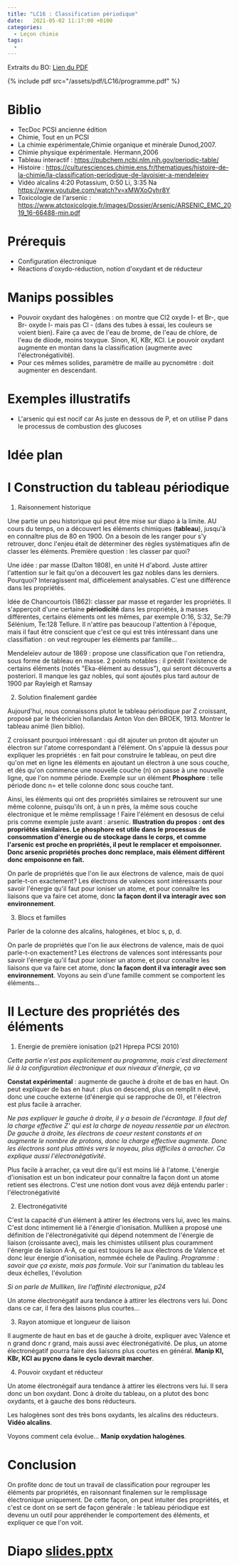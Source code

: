 ```yaml
---
title: "LC16 : Classification périodique"
date:   2021-05-02 11:17:00 +0100
categories:
  - Leçon chimie
tags:
  - 
---
```

Extraits du BO: [Lien du PDF](/assets/pdf/LC16/programme.pdf)

{% include pdf src="/assets/pdf/LC16/programme.pdf" %}

# Biblio 
- TecDoc PCSI ancienne édition
- Chimie, Tout en un PCSI
- La chimie expérimentale,Chimie organique et minérale Dunod,2007.
- Chimie physique expérimentale. Hermann,2006
- Tableau interactif : https://pubchem.ncbi.nlm.nih.gov/periodic-table/
- Histoire : https://culturesciences.chimie.ens.fr/thematiques/histoire-de-la-chimie/la-classification-periodique-de-lavoisier-a-mendeleiev
- Vidéo alcalins 4:20 Potassium, 0:50 Li, 3:35 Na https://www.youtube.com/watch?v=xMWXoOyhr8Y
-  Toxicologie de l'arsenic : https://www.atctoxicologie.fr/images/Dossier/Arsenic/ARSENIC_EMC_2019_16-66488-min.pdf 
# Prérequis
- Configuration électronique
- Réactions d'oxydo-réduction, notion d'oxydant et de réducteur
# Manips possibles
- Pouvoir oxydant des halogènes : on montre que Cl2 oxyde I- et Br-, que Br- oxyde I- mais pas Cl - (dans des tubes à essai, les couleurs se voient bien). Faire ça avec de l'eau de brome, de l'eau de chlore, de l'eau de diiode, moins toxyque. Sinon, KI, KBr, KCl. Le pouvoir oxydant augmente en montan dans la classification (augmente avec l'électronégativité).
- Pour ces mêmes solides, paramètre de maille au pycnomètre : doit augmenter en descendant.
# Exemples illustratifs
- L'arsenic qui est nocif car As juste en dessous de P, et on utilise P dans le processus de combustion des glucoses
# Idée plan
# I Construction du tableau périodique
1) Raisonnement historique
 
Une partie un peu historique qui peut être mise sur diapo à la limite. AU cours du temps, on a découvert les éléments chimiques (**tableau**), jusqu'à en connaître plus de 80 en 1900. On a besoin de les ranger pour s'y retrouver, donc l'enjeu était de déterminer des règles systématiques afin de classer les éléments. Première question : les classer par quoi? 

Une idée : par masse (Dalton 1808), en unité H d'abord. Juste attirer l'attention sur le fait qu'on a découvert les gaz nobles dans les derniers. Pourquoi? Interagissent mal, difficelement analysables. C'est une différence dans les propriétés.

Idée de Chancourtois (1862): classer par masse et regarder les propriétés. Il s'apperçoit d'une certaine **périodicité** dans les propriétés, à masses différentes, certains éléments ont les mêmes, par exemple O:16, S:32, Se:79 Sélénium, Te:128 Tellure. Il n'attire pas beaucoup l'attention à l'époque, mais il faut être conscient que c'est ce qui est très intéressant dans une classifiation : on veut regrouper les éléments par famille...

 Mendeleïev autour de 1869 : propose une classification que l'on retiendra, sous forme de tableau en masse. 2 points notables : il prédit l'existence de certains éléments (notés "Eka-élément au dessus"), qui seront découverts a posteriori. Il manque les gaz nobles, qui sont ajoutés plus tard autour de 1900 par Rayleigh et Ramsay

2) Solution finalement gardée

Aujourd'hui, nous connaissons plutot le tableau périodique par Z croissant, proposé par le théoricien hollandais Anton Von den BROEK, 1913. Montrer le tableau animé (lien biblio).

Z croissant pourquoi intéressant : qui dit ajouter un proton dit ajouter un électron sur l'atome correspondant à l'élément. On s'appuie là dessus pour expliquer les propriétés : en fait pour construire le tableau, on peut dire qu'on met en ligne les éléments en ajoutant un électron à une sous couche, et dès qu'on commence une nouvelle couche (n) on passe à une nouvelle ligne, que l'on nomme période. Exemple sur un élément **Phosphore** : telle période donc n= et telle colonne donc sous couche tant.

Ainsi, les éléments qui ont des propriétés similaires se retrouvent sur une même colonne, puisqu'ils ont, à un n près, la même sous couche électronique et le même remplissage ! Faire l'élément en desosus de celui pris comme exemple juste avant : arsenic. **Illustration du propos : ont des propriétés similaires. Le phosphore est utile dans le processus de consommation d'énergie ou de stockage dans le corps, et comme l'arsenic est proche en propriétés, il peut le remplacer et empoisonner. Donc arsenic propriétés proches donc remplace, mais élément différent donc empoisonne en fait.**

On parle de propriétés que l'on lie aux électrons de valence, mais de quoi parle-t-on exactement? Les électrons de valences sont intéressants pour savoir l'énergie qu'il faut pour ioniser un atome, et pour connaître les liaisons que va faire cet atome, donc **la façon dont il va interagir avec son environnement**.

3) Blocs et familles

Parler de la colonne des alcalins, halogènes, et bloc s, p, d.

On parle de propriétés que l'on lie aux électrons de valence, mais de quoi parle-t-on exactement? Les électrons de valences sont intéressants pour savoir l'énergie qu'il faut pour ioniser un atome, et pour connaître les liaisons que va faire cet atome, donc **la façon dont il va interagir avec son environnement**. Voyons au sein d'une famille comment se comportent les éléments...
# II Lecture des propriétés des éléments
1) Energie de première ionisation (p21 Hprepa PCSI 2010)

*Cette partie n'est pas explicitement au programme, mais c'est directement lié à la configuration électronique et aux niveaux d'énergie, ça va*

**Constat expérimental** : augmente de gauche à droite et de bas en haut. On peut expliquer de bas en haut : plus on descend, plus on remplit n élevé, donc une couche externe (d'énergie qui se rapproche de 0), et l'électron est plus facile à arracher. 

*Ne pas expliquer le gauche à droite, il y a besoin de l'écrantage. Il faut def la charge effective Z' qui est la charge de noyeau ressentie par un électron. De gauche à droite, les électrons de coeur restent constants et on augmente le nombre de protons, donc la charge effective augmente. Donc les électrons sont plus attirés vers le noyeau, plus difficiles à arracher. Ca explique aussi l'électronégativité*.

Plus facile à arracher, ça veut dire qu'il est moins lié à l'atome. L'énergie d'ionisation est un bon indicateur pour connaître la façon dont un atome retient ses électrons. C'est une notion dont vous avez déjà entendu parler : l'électronégativité

2) Electronégativité

C'est la capacité d'un élément à attirer les électrons vers lui, avec les mains. C'est donc intimement lié à l'énergie d'ionisation. Mulliken a proposé une définition de l'électronégativité qui dépend notemment de l'énergie de liaison (croissante avec), mais les chimistes utilisent plus couramment l'énergie de liaison A-A, ce qui est toujours lié aux électrons de Valence et donc leur énergie d'ionisation, nommée échele de Pauling. *Programme : savoir que ça existe, mais pas formule*. Voir sur l'animation du tableau les deux échelles, l'évolution 

*Si on parle de Mulliken, lire l'affinité électronique, p24*

Un atome électronégatif aura tendance à attirer les électrons vers lui. Donc dans ce car, il fera des laisons plus courtes...

3) Rayon atomique et longueur de liaison

Il augmente de haut en bas et de gauche à droite, expliquer avec Valence et n grand donc r grand, mais aussi avec électronégativité. De plus, un atome électronégatif pourra faire des liaisons plus courtes en général. **Manip KI, KBr, KCl au pycno dans le cyclo devrait marcher**.

4) Pouvoir oxydant et réducteur

Un atome électronégaif aura tendance à attirer les électrons vers lui. Il sera donc un bon oxydant. Donc à droite du tableau, on a plutot des bonc oxydants, et à gauche des bons réducteurs. 

Les halogènes sont des très bons oxydants, les alcalins des réducteurs. **Vidéo alcalins**.

Voyons comment cela évolue... **Manip oxydation halogènes**.

# Conclusion

On profite donc de tout un travail de classification pour regrouper les éléments par propriétés, en raisonnant finalemen sur le remplissage électronique uniquement. De cette façon, on peut intuiter des propriétés, et c'est ce dont on se sert de façon générale : le tableau périodique est devenu un outil pour appréhender le comportement des éléments, et expliquer ce que l'on voit.

# Diapo [slides.pptx](https://github.com/aure00/aure00.github.io/files/6507241/slides.pptx)


